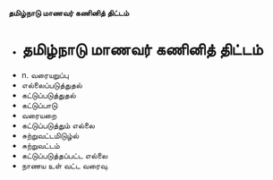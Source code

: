 **தமிழ்நாடு மாணவர் கணினித் திட்டம்**
- # தமிழ்நாடு மாணவர் கணினித் திட்டம்
- n. வரையறுப்பு
- எல்லைப்படுத்துதல்
- கட்டுப்படுத்துதல்
- கட்டுப்பாடு
- வரையறை
- கட்டுப்படுத்தும் எல்லை
- சுற்றுவட்டமிடுழ்ல்
- சுற்றுவட்டம்
- கட்டுப்படுத்தப்பட்ட எல்லை
- நாணய உள் வட்ட வரைவு.

